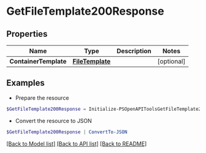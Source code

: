 # GetFileTemplate200Response
## Properties

Name | Type | Description | Notes
------------ | ------------- | ------------- | -------------
**ContainerTemplate** | [**FileTemplate**](FileTemplate.md) |  | [optional] 

## Examples

- Prepare the resource
```powershell
$GetFileTemplate200Response = Initialize-PSOpenAPIToolsGetFileTemplate200Response  -ContainerTemplate null
```

- Convert the resource to JSON
```powershell
$GetFileTemplate200Response | ConvertTo-JSON
```

[[Back to Model list]](../README.md#documentation-for-models) [[Back to API list]](../README.md#documentation-for-api-endpoints) [[Back to README]](../README.md)

